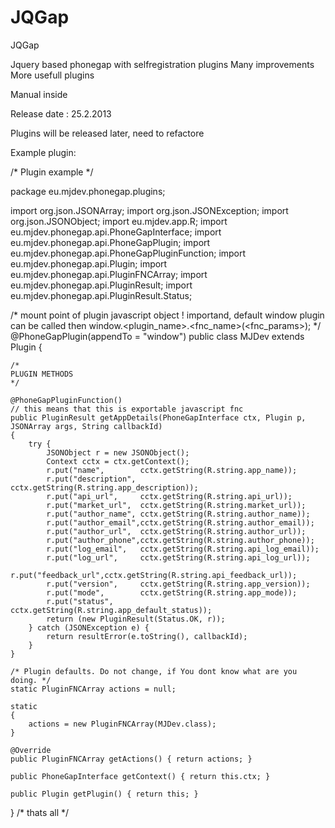 JQGap
=====

JQGap

Jquery based phonegap with selfregistration plugins
Many improvements
More usefull plugins

Manual inside

Release date : 25.2.2013

Plugins will be released later, need to refactore

Example plugin:

/*
Plugin example
*/

package eu.mjdev.phonegap.plugins;

import org.json.JSONArray;
import org.json.JSONException;
import org.json.JSONObject;
import eu.mjdev.app.R;
import eu.mjdev.phonegap.api.PhoneGapInterface;
import eu.mjdev.phonegap.api.PhoneGapPlugin;
import eu.mjdev.phonegap.api.PhoneGapPluginFunction;
import eu.mjdev.phonegap.api.Plugin;
import eu.mjdev.phonegap.api.PluginFNCArray;
import eu.mjdev.phonegap.api.PluginResult;
import eu.mjdev.phonegap.api.PluginResult.Status;

/* 
mount point of plugin javascript object ! importand, default window
plugin can be called then window.<plugin_name>.<fnc_name>(<fnc_params>); 
*/
@PhoneGapPlugin(appendTo = "window")
public class MJDev extends Plugin
{
  
	/* 
	PLUGIN METHODS 
	*/
  
	@PhoneGapPluginFunction()
	// this means that this is exportable javascript fnc
	public PluginResult getAppDetails(PhoneGapInterface ctx, Plugin p, JSONArray args, String callbackId) 
	{
		try {
			JSONObject r = new JSONObject();
			Context cctx = ctx.getContext();
			r.put("name",        cctx.getString(R.string.app_name));
			r.put("description", cctx.getString(R.string.app_description));
			r.put("api_url",     cctx.getString(R.string.api_url));
			r.put("market_url",  cctx.getString(R.string.market_url));
			r.put("author_name", cctx.getString(R.string.author_name));
			r.put("author_email",cctx.getString(R.string.author_email));
			r.put("author_url",  cctx.getString(R.string.author_url));
			r.put("author_phone",cctx.getString(R.string.author_phone));
			r.put("log_email",   cctx.getString(R.string.api_log_email));
			r.put("log_url",     cctx.getString(R.string.api_log_url));
			r.put("feedback_url",cctx.getString(R.string.api_feedback_url));
			r.put("version",     cctx.getString(R.string.app_version));
			r.put("mode",        cctx.getString(R.string.app_mode));
			r.put("status",      cctx.getString(R.string.app_default_status));
			return (new PluginResult(Status.OK, r));
		} catch (JSONException e) {
			return resultError(e.toString(), callbackId);
		}
	}

	/* Plugin defaults. Do not change, if You dont know what are you doing. */
	static PluginFNCArray actions = null;
	
	static 
	{ 
		actions = new PluginFNCArray(MJDev.class); 
	}
	
	@Override
	public PluginFNCArray getActions() { return actions; }
	
	public PhoneGapInterface getContext() { return this.ctx; }
	
	public Plugin getPlugin() { return this; }
}
/* 
thats all 
*/
